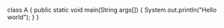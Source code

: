 class A
{
  public static void main(String args[])
   {
      System.out.println("Hello world");
   }
}
